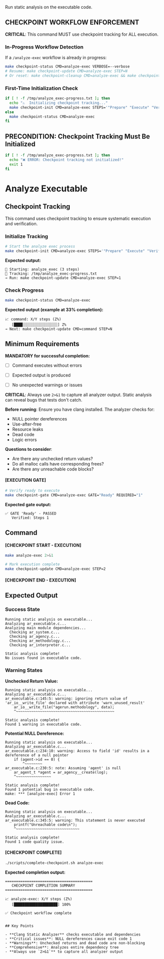 Run static analysis on the executable code.

## CHECKPOINT WORKFLOW ENFORCEMENT

**CRITICAL**: This command MUST use checkpoint tracking for ALL execution.

### In-Progress Workflow Detection

If a `/analyze-exec` workflow is already in progress:

```bash
make checkpoint-status CMD=analyze-exec VERBOSE=--verbose
# Resume: make checkpoint-update CMD=analyze-exec STEP=N
# Or reset: make checkpoint-cleanup CMD=analyze-exec && make checkpoint-init CMD=analyze-exec STEPS='"Prepare" "Execute" "Verify"'
```

### First-Time Initialization Check

```bash
if [ ! -f /tmp/analyze_exec-progress.txt ]; then
  echo "⚠️  Initializing checkpoint tracking..."
  make checkpoint-init CMD=analyze-exec STEPS='"Prepare" "Execute" "Verify"'
else
  make checkpoint-status CMD=analyze-exec
fi
```

## PRECONDITION: Checkpoint Tracking Must Be Initialized

```bash
if [ ! -f /tmp/analyze_exec-progress.txt ]; then
  echo "❌ ERROR: Checkpoint tracking not initialized!"
  exit 1
fi
```

# Analyze Executable
## Checkpoint Tracking

This command uses checkpoint tracking to ensure systematic execution and verification.

### Initialize Tracking
```bash
# Start the analyze exec process
make checkpoint-init CMD=analyze-exec STEPS='"Prepare" "Execute" "Verify"'
```

**Expected output:**
```
📍 Starting: analyze_exec (3 steps)
📁 Tracking: /tmp/analyze_exec-progress.txt
→ Run: make checkpoint-update CMD=analyze-exec STEP=1
```

### Check Progress
```bash
make checkpoint-status CMD=analyze-exec
```

**Expected output (example at 33% completion):**
```
📈 command: X/Y steps (Z%)
   [████░░░░░░░░░░░░░░░░] Z%
→ Next: make checkpoint-update CMD=command STEP=N
```

## Minimum Requirements

**MANDATORY for successful completion:**
- [ ] Command executes without errors
- [ ] Expected output is produced
- [ ] No unexpected warnings or issues




**CRITICAL**: Always use `2>&1` to capture all analyzer output. Static analysis can reveal bugs that tests don't catch.

**Before running**: Ensure you have clang installed. The analyzer checks for:
- NULL pointer dereferences
- Use-after-free
- Resource leaks
- Dead code
- Logic errors

**Questions to consider**:
- Are there any unchecked return values?
- Do all malloc calls have corresponding frees?
- Are there any unreachable code blocks?

#### [EXECUTION GATE]
```bash
# Verify ready to execute
make checkpoint-gate CMD=analyze-exec GATE="Ready" REQUIRED="1"
```

**Expected gate output:**
```
✅ GATE 'Ready' - PASSED
   Verified: Steps 1
```

## Command

#### [CHECKPOINT START - EXECUTION]

```bash
make analyze-exec 2>&1

# Mark execution complete
make checkpoint-update CMD=analyze-exec STEP=2
```


#### [CHECKPOINT END - EXECUTION]
## Expected Output

### Success State
```
Running static analysis on executable...
Analyzing ar_executable.c...
Analyzing main module dependencies...
  Checking ar_system.c...
  Checking ar_agency.c...
  Checking ar_methodology.c...
  Checking ar_interpreter.c...

Static analysis complete!
No issues found in executable code.
```

### Warning States

**Unchecked Return Value:**
```
Running static analysis on executable...
Analyzing ar_executable.c...
ar_executable.c:145:5: warning: ignoring return value of 'ar_io__write_file' declared with attribute 'warn_unused_result'
    ar_io__write_file("agerun.methodology", data);
    ^~~~~~~~~~~~~~~~~~~~~~~~~~~~~~~~~~~~~~~~~~~~~~

Static analysis complete!
Found 1 warning in executable code.
```

**Potential NULL Dereference:**
```
Running static analysis on executable...
Analyzing ar_executable.c...
ar_executable.c:234:10: warning: Access to field 'id' results in a dereference of a null pointer
    if (agent->id == 0) {
        ^~~~~~~~~
ar_executable.c:230:5: note: Assuming 'agent' is null
    ar_agent_t *agent = ar_agency__create(log);
    ^~~~~~~~~~~~~~~~~

Static analysis complete!
Found 1 potential bug in executable code.
make: *** [analyze-exec] Error 1
```

**Dead Code:**
```
Running static analysis on executable...
Analyzing ar_executable.c...
ar_executable.c:345:5: warning: This statement is never executed
    printf("Unreachable code\n");
    ^~~~~~~~~~~~~~~~~~~~~~~~~~~~~~

Static analysis complete!
Found 1 code quality issue.
```


#### [CHECKPOINT COMPLETE]
```bash
./scripts/complete-checkpoint.sh analyze-exec
```

**Expected completion output:**
```
========================================
   CHECKPOINT COMPLETION SUMMARY
========================================

📈 analyze-exec: X/Y steps (Z%)
   [████████████████████] 100%

✅ Checkpoint workflow complete
```
```

## Key Points

- **Clang Static Analyzer** checks executable and dependencies
- **Critical issues**: NULL dereferences cause exit code 1
- **Warnings**: Unchecked returns and dead code are non-blocking
- **Comprehensive**: Analyzes entire dependency tree
- **Always use `2>&1`** to capture all analyzer output
